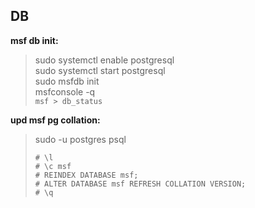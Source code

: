DB
--- 

__msf db init:__  
>
> sudo systemctl enable postgresql  
> sudo systemctl start postgresql  
> sudo msfdb init  
> msfconsole -q  
> `msf > db_status`

__upd msf pg collation:__  
>
> sudo -u postgres psql  
>
> `# \l`  
> `# \c msf`  
> `# REINDEX DATABASE msf;`  
> `# ALTER DATABASE msf REFRESH COLLATION VERSION;`  
> `# \q`  



  



